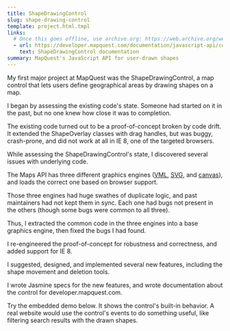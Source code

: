 ```yaml
---
title: ShapeDrawingControl
slug: shape-drawing-control
template: project.html.tmpl
links:
  # Once this goes offline, use archive.org: https://web.archive.org/web/20150920172034/https://developer.mapquest.com/documentation/javascript-api/controls/
  - url: https://developer.mapquest.com/documentation/javascript-api/controls#drawingcontrol
    text: ShapeDrawingControl documentation
summary: MapQuest's JavaScript API for user-drawn shapes
---
```


My first major project at MapQuest was the ShapeDrawingControl, a map control
that lets users define geographical areas by drawing shapes on a map.

I began by assessing the existing code's state. Someone had
started on it in the past, but no one knew how close it was to
completion.

The existing code turned out to be a proof-of-concept broken by code drift.
It extended the ShapeOverlay classes with drag handles, but was buggy,
crash-prone, and did not work at all in IE 8, one of the targeted browsers.

While assessing the ShapeDrawingControl's state, I discovered
several issues with underlying code.

The Maps API has three different graphics engines
([VML](http://en.wikipedia.org/wiki/Vector_Markup_Language),
[SVG](http://en.wikipedia.org/wiki/Scalable_Vector_Graphics),
and [canvas](http://en.wikipedia.org/wiki/Canvas_element)),
and loads the correct one based on browser support.

Those three engines had huge swathes of duplicate logic, and past
maintainers had not kept them in sync. Each one had bugs not
present in the others (though some bugs were common to all
three).

Thus, I extracted the common code in the three engines
into a base graphics engine, then fixed the bugs I had
found.

I re-engineered the proof-of-concept for robustness and
correctness, and added support for IE 8.

I suggested, designed, and implemented several new features,
including the shape movement and deletion tools.

I wrote Jasmine specs for the new features, and wrote
documentation about the control for developer.mapquest.com.

Try the embedded demo below. It shows the control's built-in
behavior. A real website would use the control's events to do
something useful, like filtering search results with the
drawn shapes.

<div id="map" style="width: 600px; height: 600px;"></div>
<script src="http://open.mapquestapi.com/sdk/js/v7.2.s/mqa.toolkit.js?key=Fmjtd%7Cluu829u12h%2C8x%3Do5-947nur"></script>
<script type="text/javascript">
MQA.EventUtil.observe(window, 'load', function() {
    var options = {
        elt: document.getElementById('map'),
        zoom: 18,
        latLng: { lat: 40.052498, lng: -76.313839 }
    };

    window.map = new MQA.TileMap(options);
    MQA.withModule('shapedrawingcontrol', 'mousewheel', function() {
        map.addControl(new MQA.ShapeDrawingControl({
                color: '#000000',
                colorAlpha: 0.5,
                fillColor: '#000000',
                fillColorAlpha: 0.5,
                borderWidth: 2
            }),
            new MQA.MapCornerPlacement(MQA.MapCorner.TOP_LEFT,
                                       new MQA.Size(5,5))
        );

        map.enableMouseWheelZoom();
    });
});
</script>
